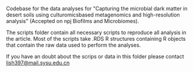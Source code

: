 Codebase for the data analyses for "Capturing the microbial dark matter in desert soils using culturomicsbased metagenomics and high-resolution analysis" (Accepted on npj Biofilms and Microbiomes).

The scripts folder contain all necessary scripts to reproduce all analysis in the article. Most of the scripts take .RDS R structures containing R objects that contain the raw data used to perform the analyses.

If you have an doubt about the scrips or data in this folder please contact lish397@mail.sysu.edu.cn
